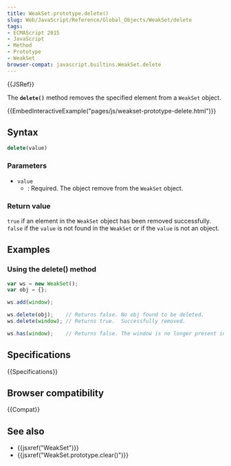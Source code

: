 ```yaml
---
title: WeakSet.prototype.delete()
slug: Web/JavaScript/Reference/Global_Objects/WeakSet/delete
tags:
- ECMAScript 2015
- JavaScript
- Method
- Prototype
- WeakSet
browser-compat: javascript.builtins.WeakSet.delete
---
```

{{JSRef}}

The **`delete()`** method removes the specified element from a `WeakSet` object.

{{EmbedInteractiveExample("pages/js/weakset-prototype-delete.html")}}

## Syntax

```js
delete(value)
```

### Parameters

- `value`
  - : Required. The object remove from the `WeakSet` object.

### Return value

`true` if an element in the `WeakSet` object has been removed successfully.
`false` if the `value` is not found in the `WeakSet` or if the `value` is not an
object.

## Examples

### Using the delete() method

```js
var ws = new WeakSet();
var obj = {};

ws.add(window);

ws.delete(obj);    // Returns false. No obj found to be deleted.
ws.delete(window); // Returns true.  Successfully removed.

ws.has(window);    // Returns false. The window is no longer present in the WeakSet.
```

## Specifications

{{Specifications}}

## Browser compatibility

{{Compat}}

## See also

- {{jsxref("WeakSet")}}
- {{jsxref("WeakSet.prototype.clear()")}}
